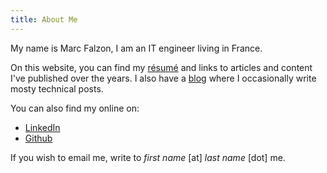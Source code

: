 ```yaml
---
title: About Me
---
```


My name is Marc Falzon, I am an IT engineer living in France.

On this website, you can find my [résumé][résumé] and links to articles and
content I've published over the years.
I also have a [blog][blog] where I occasionally write mosty technical posts.

You can also find my online on:

* [LinkedIn](https://www.linkedin.com/in/mfalzon)
* [Github](https://github.com/falzm)

If you wish to email me, write to *first name* [at] *last name* [dot] me.

[résumé]: /en/resume/
[blog]: /en/post/
[cobaltcore]: https://cobaltco.re/en
